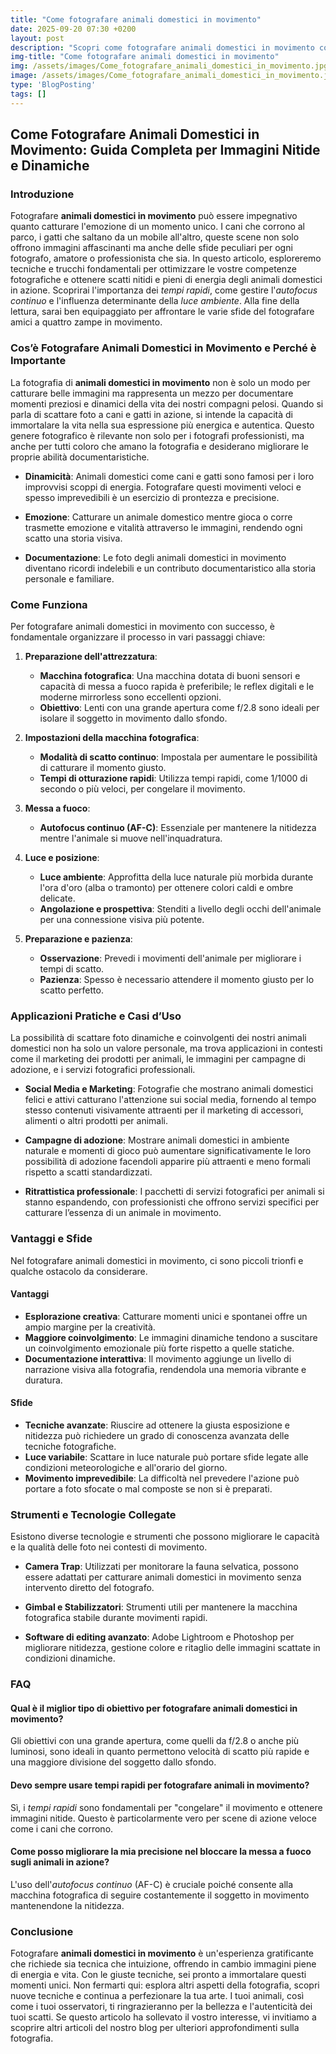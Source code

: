 ```yaml
---
title: "Come fotografare animali domestici in movimento"
date: 2025-09-20 07:30 +0200
layout: post
description: "Scopri come fotografare animali domestici in movimento con trucchi su tempi rapidi e autofocus continuo per immagini vibranti e nitide!"
img-title: "Come fotografare animali domestici in movimento"
img: /assets/images/Come_fotografare_animali_domestici_in_movimento.jpg
image: /assets/images/Come_fotografare_animali_domestici_in_movimento.jpg
type: 'BlogPosting'
tags: []
---
```


## Come Fotografare Animali Domestici in Movimento: Guida Completa per Immagini Nitide e Dinamiche

### Introduzione

Fotografare **animali domestici in movimento** può essere impegnativo quanto catturare l'emozione di un momento unico. I cani che corrono al parco, i gatti che saltano da un mobile all'altro, queste scene non solo offrono immagini affascinanti ma anche delle sfide peculiari per ogni fotografo, amatore o professionista che sia. In questo articolo, esploreremo tecniche e trucchi fondamentali per ottimizzare le vostre competenze fotografiche e ottenere scatti nitidi e pieni di energia degli animali domestici in azione. Scoprirai l'importanza dei *tempi rapidi*, come gestire l'*autofocus continuo* e l'influenza determinante della *luce ambiente*. Alla fine della lettura, sarai ben equipaggiato per affrontare le varie sfide del fotografare amici a quattro zampe in movimento.

### Cos’è Fotografare Animali Domestici in Movimento e Perché è Importante

La fotografia di **animali domestici in movimento** non è solo un modo per catturare belle immagini ma rappresenta un mezzo per documentare momenti preziosi e dinamici della vita dei nostri compagni pelosi. Quando si parla di scattare foto a cani e gatti in azione, si intende la capacità di immortalare la vita nella sua espressione più energica e autentica. Questo genere fotografico è rilevante non solo per i fotografi professionisti, ma anche per tutti coloro che amano la fotografia e desiderano migliorare le proprie abilità documentaristiche.

- **Dinamicità**: Animali domestici come cani e gatti sono famosi per i loro improvvisi scoppi di energia. Fotografare questi movimenti veloci e spesso imprevedibili è un esercizio di prontezza e precisione.
  
- **Emozione**: Catturare un animale domestico mentre gioca o corre trasmette emozione e vitalità attraverso le immagini, rendendo ogni scatto una storia visiva.
  
- **Documentazione**: Le foto degli animali domestici in movimento diventano ricordi indelebili e un contributo documentaristico alla storia personale e familiare.

### Come Funziona

Per fotografare animali domestici in movimento con successo, è fondamentale organizzare il processo in vari passaggi chiave:

1. **Preparazione dell'attrezzatura**: 
   - **Macchina fotografica**: Una macchina dotata di buoni sensori e capacità di messa a fuoco rapida è preferibile; le reflex digitali e le moderne mirrorless sono eccellenti opzioni.
   - **Obiettivo**: Lenti con una grande apertura come f/2.8 sono ideali per isolare il soggetto in movimento dallo sfondo.
   
2. **Impostazioni della macchina fotografica**:
   - **Modalità di scatto continuo**: Impostala per aumentare le possibilità di catturare il momento giusto.
   - **Tempi di otturazione rapidi**: Utilizza tempi rapidi, come 1/1000 di secondo o più veloci, per congelare il movimento.
   
3. **Messa a fuoco**:
   - **Autofocus continuo (AF-C)**: Essenziale per mantenere la nitidezza mentre l'animale si muove nell'inquadratura.
   
4. **Luce e posizione**:
   - **Luce ambiente**: Approfitta della luce naturale più morbida durante l'ora d'oro (alba o tramonto) per ottenere colori caldi e ombre delicate.
   - **Angolazione e prospettiva**: Stenditi a livello degli occhi dell'animale per una connessione visiva più potente.

5. **Preparazione e pazienza**:
   - **Osservazione**: Prevedi i movimenti dell'animale per migliorare i tempi di scatto.
   - **Pazienza**: Spesso è necessario attendere il momento giusto per lo scatto perfetto.

### Applicazioni Pratiche e Casi d’Uso

La possibilità di scattare foto dinamiche e coinvolgenti dei nostri animali domestici non ha solo un valore personale, ma trova applicazioni in contesti come il marketing dei prodotti per animali, le immagini per campagne di adozione, e i servizi fotografici professionali.

- **Social Media e Marketing**: Fotografie che mostrano animali domestici felici e attivi catturano l'attenzione sui social media, fornendo al tempo stesso contenuti visivamente attraenti per il marketing di accessori, alimenti o altri prodotti per animali.
  
- **Campagne di adozione**: Mostrare animali domestici in ambiente naturale e momenti di gioco può aumentare significativamente le loro possibilità di adozione facendoli apparire più attraenti e meno formali rispetto a scatti standardizzati.
  
- **Ritrattistica professionale**: I pacchetti di servizi fotografici per animali si stanno espandendo, con professionisti che offrono servizi specifici per catturare l’essenza di un animale in movimento.

### Vantaggi e Sfide

Nel fotografare animali domestici in movimento, ci sono piccoli trionfi e qualche ostacolo da considerare.

#### Vantaggi

- **Esplorazione creativa**: Catturare momenti unici e spontanei offre un ampio margine per la creatività.
- **Maggiore coinvolgimento**: Le immagini dinamiche tendono a suscitare un coinvolgimento emozionale più forte rispetto a quelle statiche.
- **Documentazione interattiva**: Il movimento aggiunge un livello di narrazione visiva alla fotografia, rendendola una memoria vibrante e duratura.

#### Sfide

- **Tecniche avanzate**: Riuscire ad ottenere la giusta esposizione e nitidezza può richiedere un grado di conoscenza avanzata delle tecniche fotografiche.
- **Luce variabile**: Scattare in luce naturale può portare sfide legate alle condizioni meteorologiche e all'orario del giorno.
- **Movimento imprevedibile**: La difficoltà nel prevedere l'azione può portare a foto sfocate o mal composte se non si è preparati.

### Strumenti e Tecnologie Collegate

Esistono diverse tecnologie e strumenti che possono migliorare le capacità e la qualità delle foto nei contesti di movimento.

- **Camera Trap**: Utilizzati per monitorare la fauna selvatica, possono essere adattati per catturare animali domestici in movimento senza intervento diretto del fotografo.
  
- **Gimbal e Stabilizzatori**: Strumenti utili per mantenere la macchina fotografica stabile durante movimenti rapidi.
  
- **Software di editing avanzato**: Adobe Lightroom e Photoshop per migliorare nitidezza, gestione colore e ritaglio delle immagini scattate in condizioni dinamiche.

### FAQ

#### Qual è il miglior tipo di obiettivo per fotografare animali domestici in movimento?

Gli obiettivi con una grande apertura, come quelli da f/2.8 o anche più luminosi, sono ideali in quanto permettono velocità di scatto più rapide e una maggiore divisione del soggetto dallo sfondo.

#### Devo sempre usare tempi rapidi per fotografare animali in movimento?

Sì, i *tempi rapidi* sono fondamentali per "congelare" il movimento e ottenere immagini nitide. Questo è particolarmente vero per scene di azione veloce come i cani che corrono.

#### Come posso migliorare la mia precisione nel bloccare la messa a fuoco sugli animali in azione?

L'uso dell'*autofocus continuo* (AF-C) è cruciale poiché consente alla macchina fotografica di seguire costantemente il soggetto in movimento mantenendone la nitidezza.

### Conclusione

Fotografare **animali domestici in movimento** è un'esperienza gratificante che richiede sia tecnica che intuizione, offrendo in cambio immagini piene di energia e vita. Con le giuste tecniche, sei pronto a immortalare questi momenti unici. Non fermarti qui: esplora altri aspetti della fotografia, scopri nuove tecniche e continua a perfezionare la tua arte. I tuoi animali, così come i tuoi osservatori, ti ringrazieranno per la bellezza e l'autenticità dei tuoi scatti. Se questo articolo ha sollevato il vostro interesse, vi invitiamo a scoprire altri articoli del nostro blog per ulteriori approfondimenti sulla fotografia.